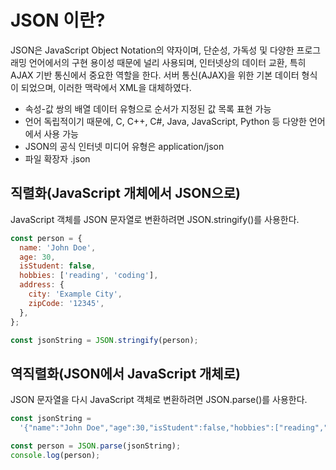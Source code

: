 # JSON 이란?

JSON은 JavaScript Object Notation의 약자이며, 단순성, 가독성 및 다양한 프로그래밍 언어에서의
구현 용이성 때문에 널리 사용되며, 인터넷상의 데이터 교환, 특히 AJAX 기반 통신에서 중요한 역할을 한다.
서버 통신(AJAX)을 위한 기본 데이터 형식이 되었으며, 이러한 맥락에서 XML을 대체하였다.

- 속성-값 쌍의 배열 데이터 유형으로 순서가 지정된 값 목록 표현 가능
- 언어 독립적이기 때문에, C, C++, C#, Java, JavaScript, Python 등 다양한 언어에서 사용 가능
- JSON의 공식 인터넷 미디어 유형은 application/json
- 파일 확장자 .json

## 직렬화(JavaScript 개체에서 JSON으로)

JavaScript 객체를 JSON 문자열로 변환하려면 JSON.stringify()를 사용한다.

```javascript
const person = {
  name: 'John Doe',
  age: 30,
  isStudent: false,
  hobbies: ['reading', 'coding'],
  address: {
    city: 'Example City',
    zipCode: '12345',
  },
};

const jsonString = JSON.stringify(person);
```

## 역직렬화(JSON에서 JavaScript 개체로)

JSON 문자열을 다시 JavaScript 객체로 변환하려면 JSON.parse()를 사용한다.

```javascript
const jsonString =
  '{"name":"John Doe","age":30,"isStudent":false,"hobbies":["reading","coding"],"address":{"city":"Example City","zipCode":"12345"}}';

const person = JSON.parse(jsonString);
console.log(person);
```
